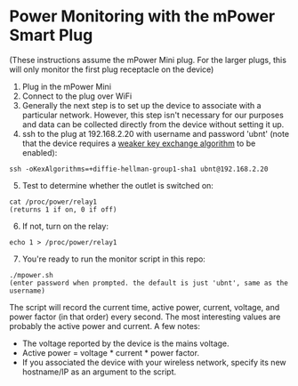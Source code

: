 Power Monitoring with the mPower Smart Plug
============

(These instructions assume the mPower Mini plug. For the larger plugs, this will only monitor the first plug receptacle on the device)

1. Plug in the mPower Mini
2. Connect to the plug over WiFi
3. Generally the next step is to set up the device to associate with a particular network. However, this step isn't necessary for our purposes and data can be collected directly from the device without setting it up.
4. ssh to the plug at 192.168.2.20 with username and password 'ubnt' (note that the device requires a [weaker key exchange algorithm](http://www.openssh.com/legacy.html) to be enabled):
```
ssh -oKexAlgorithms=+diffie-hellman-group1-sha1 ubnt@192.168.2.20
```
5. Test to determine whether the outlet is switched on:
```
cat /proc/power/relay1
(returns 1 if on, 0 if off)
```
6. If not, turn on the relay:
```
echo 1 > /proc/power/relay1
```
7. You're ready to run the monitor script in this repo:
```
./mpower.sh
(enter password when prompted. the default is just 'ubnt', same as the username)
```

The script will record the current time, active power, current, voltage, and power factor (in that order) every second. The most interesting values are probably the active power and current. A few notes:
 * The voltage reported by the device is the mains voltage.
 * Active power = voltage * current * power factor.
 * If you associated the device with your wireless network, specify its new hostname/IP as an argument to the script.
